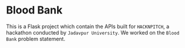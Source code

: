 # Blood Bank

This is a Flask project which contain the APIs built for `HACKNPITCH`, a hackathon conducted by `Jadavpur University`. We worked on the `Blood Bank` problem statement.